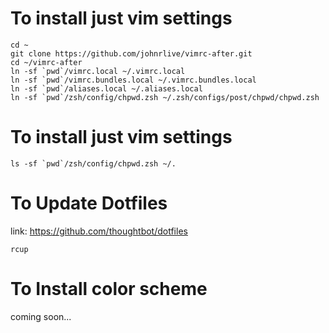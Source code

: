 # To install just vim settings

```
cd ~
git clone https://github.com/johnrlive/vimrc-after.git
cd ~/vimrc-after
ln -sf `pwd`/vimrc.local ~/.vimrc.local
ln -sf `pwd`/vimrc.bundles.local ~/.vimrc.bundles.local
ln -sf `pwd`/aliases.local ~/.aliases.local
ln -sf `pwd`/zsh/config/chpwd.zsh ~/.zsh/configs/post/chpwd/chpwd.zsh
```

# To install just vim settings

```
ls -sf `pwd`/zsh/config/chpwd.zsh ~/.
```


# To Update Dotfiles 
link: https://github.com/thoughtbot/dotfiles

```
rcup
```

# To Install color scheme
coming soon...
